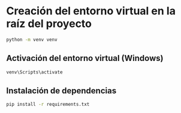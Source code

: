 # Creación del entorno virtual en la raíz del proyecto
```bash
python -m venv venv
```
## Activación del entorno virtual (Windows)
```bash
venv\Scripts\activate
``` 
## Instalación de dependencias
```bash
pip install -r requirements.txt
```